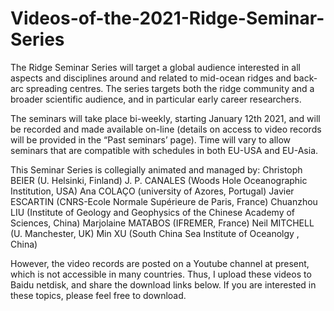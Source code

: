 # Videos-of-the-2021-Ridge-Seminar-Series
The Ridge Seminar Series will target a global audience interested in all aspects and disciplines around and related to mid-ocean ridges and back-arc spreading centres. The series targets both the ridge community and a broader scientific audience, and in particular early career researchers.

The seminars will take place bi-weekly, starting January 12th 2021, and will be recorded and made available on-line (details on access to video records will be provided in the “Past seminars’ page). Time will vary to allow seminars that are compatible with schedules in both EU-USA and EU-Asia.

This Seminar Series is collegially animated and managed by:
Christoph BEIER (U. Helsinki, Finland)
J. P. CANALES (Woods Hole Oceanographic Institution, USA)
Ana COLAÇO (university of Azores, Portugal)
Javier ESCARTIN (CNRS-Ecole Normale Supérieure de Paris, France)
Chuanzhou LIU (Institute of Geology and Geophysics of the Chinese Academy of Sciences, China)
Marjolaine MATABOS (IFREMER, France)
Neil MITCHELL (U. Manchester, UK)
Min XU (South China Sea Institute of Oceanolgy , China)

However, the video records are posted on a Youtube channel at present, which is not accessible in many countries. Thus, I upload these videos to Baidu netdisk, and share the download links below. If you are interested in these topics, please feel free to download.

